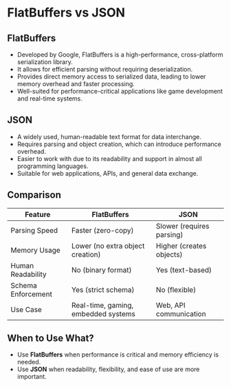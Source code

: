 # FlatBuffers vs JSON

## FlatBuffers
- Developed by Google, FlatBuffers is a high-performance, cross-platform serialization library.
- It allows for efficient parsing without requiring deserialization.
- Provides direct memory access to serialized data, leading to lower memory overhead and faster processing.
- Well-suited for performance-critical applications like game development and real-time systems.

## JSON
- A widely used, human-readable text format for data interchange.
- Requires parsing and object creation, which can introduce performance overhead.
- Easier to work with due to its readability and support in almost all programming languages.
- Suitable for web applications, APIs, and general data exchange.

## Comparison

| Feature         | FlatBuffers      | JSON             |
|----------------|----------------|----------------|
| Parsing Speed  | Faster (zero-copy) | Slower (requires parsing) |
| Memory Usage   | Lower (no extra object creation) | Higher (creates objects) |
| Human Readability | No (binary format) | Yes (text-based) |
| Schema Enforcement | Yes (strict schema) | No (flexible) |
| Use Case       | Real-time, gaming, embedded systems | Web, API communication |

## When to Use What?
- Use **FlatBuffers** when performance is critical and memory efficiency is needed.
- Use **JSON** when readability, flexibility, and ease of use are more important.

